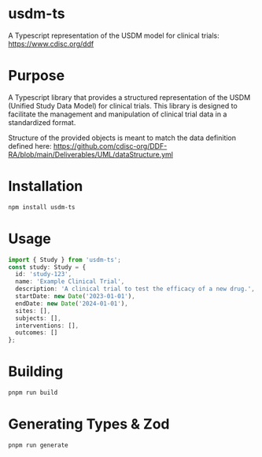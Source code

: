 # usdm-ts
A Typescript representation of the USDM model for clinical trials: https://www.cdisc.org/ddf

# Purpose
A Typescript library that provides a structured representation of the USDM (Unified Study Data Model) for clinical trials. This library is designed to facilitate the management and manipulation of clinical trial data in a standardized format.

Structure of the provided objects is meant to match the data definition defined here: https://github.com/cdisc-org/DDF-RA/blob/main/Deliverables/UML/dataStructure.yml

# Installation

```bash
npm install usdm-ts
```

# Usage

```typescript
import { Study } from 'usdm-ts';
const study: Study = {
  id: 'study-123',
  name: 'Example Clinical Trial',
  description: 'A clinical trial to test the efficacy of a new drug.',
  startDate: new Date('2023-01-01'),
  endDate: new Date('2024-01-01'),
  sites: [],
  subjects: [],
  interventions: [],
  outcomes: []
};

```

# Building
```bash
pnpm run build
```

# Generating Types & Zod
```bash
pnpm run generate
```
